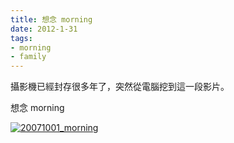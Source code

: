 ```yaml
---
title: 想念 morning
date: 2012-1-31
tags:
- morning
- family
---
```

 

攝影機已經封存很多年了，突然從電腦挖到這一段影片。

想念 morning

[![20071001_morning](https://res.cloudinary.com/marcomontalbano/image/upload/v1645530888/video_to_markdown/images/youtube--Q54YPiBrrxw-c05b58ac6eb4c4700831b2b3070cd403.jpg)](https://youtu.be/Q54YPiBrrxw "20071001_morning")
